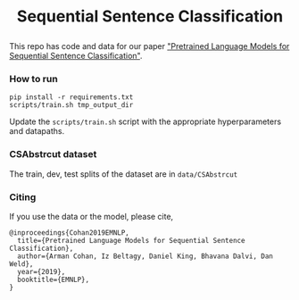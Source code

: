 # <p align=center>Sequential Sentence Classification</p>
This repo has code and data for our paper ["Pretrained Language Models for Sequential Sentence Classification"](https://arxiv.org/pdf/1909.04054.pdf).

### How to run

```
pip install -r requirements.txt
scripts/train.sh tmp_output_dir
```

Update the `scripts/train.sh` script with the appropriate hyperparameters and datapaths.

### CSAbstrcut dataset

The train, dev, test splits of the dataset are in `data/CSAbstrcut`
### Citing

If you use the data or the model, please cite,
```
@inproceedings{Cohan2019EMNLP,
  title={Pretrained Language Models for Sequential Sentence Classification},
  author={Arman Cohan, Iz Beltagy, Daniel King, Bhavana Dalvi, Dan Weld},
  year={2019},
  booktitle={EMNLP},
}
```
